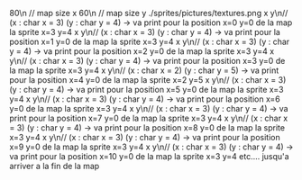 80\n // map size x
60\n // map size y
./sprites/pictures/textures.png
x y\n// (x : char x = 3) (y : char y = 4) -> va print pour la position x=0 y=0 de la map la sprite x=3 y=4
x y\n// (x : char x = 3) (y : char y = 4) -> va print pour la position x=1 y=0 de la map la sprite x=3 y=4
x y\n// (x : char x = 3) (y : char y = 4) -> va print pour la position x=2 y=0 de la map la sprite x=3 y=4
x y\n// (x : char x = 3) (y : char y = 4) -> va print pour la position x=3 y=0 de la map la sprite x=3 y=4
x y\n// (x : char x = 2) (y : char y = 5) -> va print pour la position x=4 y=0 de la map la sprite x=2 y=5
x y\n// (x : char x = 3) (y : char y = 4) -> va print pour la position x=5 y=0 de la map la sprite x=3 y=4
x y\n// (x : char x = 3) (y : char y = 4) -> va print pour la position x=6 y=0 de la map la sprite x=3 y=4
x y\n// (x : char x = 3) (y : char y = 4) -> va print pour la position x=7 y=0 de la map la sprite x=3 y=4
x y\n// (x : char x = 3) (y : char y = 4) -> va print pour la position x=8 y=0 de la map la sprite x=3 y=4
x y\n// (x : char x = 3) (y : char y = 4) -> va print pour la position x=9 y=0 de la map la sprite x=3 y=4
x y\n// (x : char x = 3) (y : char y = 4) -> va print pour la position x=10 y=0 de la map la sprite x=3 y=4
etc.... jusqu'a arriver a la fin de la map
